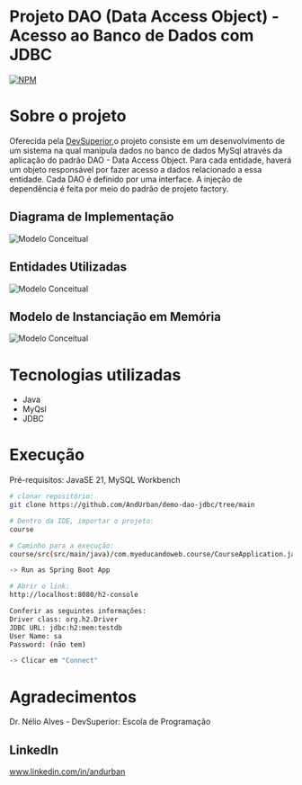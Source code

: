 # Projeto DAO (Data Access Object) - Acesso ao Banco de Dados com JDBC
[![NPM](https://img.shields.io/npm/l/react)](https://github.com/AndUrban/demo-dao-jdbc/blob/main/LICENSE)


# Sobre o projeto

Oferecida pela [DevSuperior](https://devsuperior.com "Site da DevSuperior"),o projeto
consiste em um desenvolvimento de um sistema na qual manipula dados no banco de dados MySql
através da aplicação do padrão DAO - Data Access Object. Para cada entidade, haverá um
objeto responsável por fazer acesso a dados relacionado a essa entidade. Cada DAO é definido
por uma interface. A injeção de dependência é feita por meio do padrão de projeto factory.


## Diagrama de Implementação
![Modelo Conceitual](https://github.com/AndUrban/Assets/blob/main/Assets/projectDao_1.png)
## Entidades Utilizadas
![Modelo Conceitual](https://github.com/AndUrban/Assets/blob/main/Assets/projectDao_2.png)
## Modelo de Instanciação em Memória
![Modelo Conceitual](https://github.com/AndUrban/Assets/blob/main/Assets/projectDao_3.png)

# Tecnologias utilizadas
- Java
- MyQsl
- JDBC

# Execução
Pré-requisitos: JavaSE 21, MySQL Workbench

```bash
# clonar repositório:
git clone https://github.com/AndUrban/demo-dao-jdbc/tree/main

# Dentro da IDE, importar o projeto:
course

# Caminho para a execução:
course/src(src/main/java)/com.myeducandoweb.course/CourseApplication.java

-> Run as Spring Boot App

# Abrir o link:
http://localhost:8080/h2-console

Conferir as seguintes informações:
Driver class: org.h2.Driver
JDBC URL: jdbc:h2:mem:testdb
User Name: sa
Password: (não tem)

-> Clicar em "Connect"
```

# Agradecimentos
Dr. Nélio Alves - DevSuperior: Escola de Programação

## LinkedIn
www.linkedin.com/in/andurban

